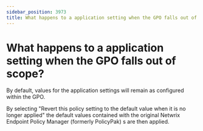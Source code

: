 ```yaml
---
sidebar_position: 3973
title: What happens to a application setting when the GPO falls out of scope?
---
```


# What happens to a application setting when the GPO falls out of scope?

By default, values for the application settings will remain as configured within the GPO.

By selecting "Revert this policy setting to the default value when it is no longer applied" the default values contained with the original Netwrix Endpoint Policy Manager (formerly PolicyPak) s are then applied.